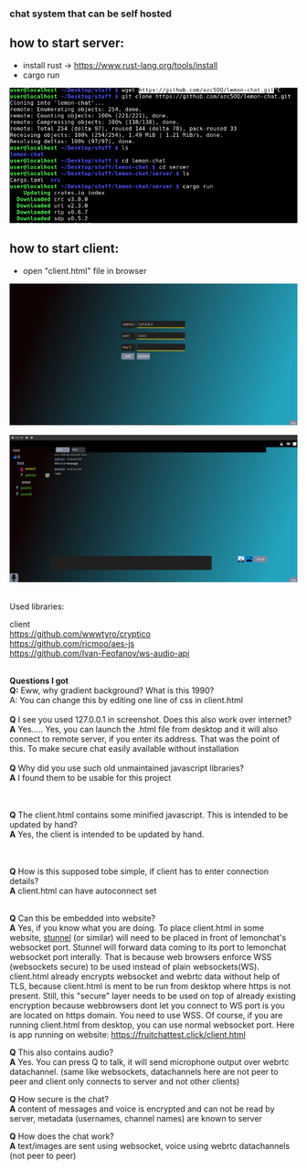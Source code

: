 ### chat system that can be self hosted

## how to start server:
- install rust -> https://www.rust-lang.org/tools/install
- cargo run

![](https://raw.githubusercontent.com/azc5OQ/lemon-chat/master/client/other/pic3.png)



## how to start client:
- open "client.html" file in browser


![](https://raw.githubusercontent.com/azc5OQ/lemon-chat/master/client/other/pic2.png)


![](https://raw.githubusercontent.com/azc5OQ/lemon-chat/master/client/other/pic.png)



<br>
Used libraries:

client
<br>
https://github.com/wwwtyro/cryptico
<br>
https://github.com/ricmoo/aes-js
<br>
https://github.com/Ivan-Feofanov/ws-audio-api




<br>
<b>Questions I got</b>
<br>
<b>Q:</b> Eww, why gradient background? What is this 1990?</b>
<br>
A: You can change this by editing one line of css in client.html<br />  

<br>
<b>Q</b> I see you used 127.0.0.1 in screenshot. Does this also work over internet?
<br>
<b>A</b>  Yes..... Yes, you can launch the .html file from desktop and it will also connect to remote server, if you enter its address. That was the point of this. To make secure chat easily available without installation<br/>
<br /><b>Q</b> Why did you use such old unmaintained javascript libraries?
<br>
<b>A</b> I found them to be usable for this project
<br/>
<br/>

<br /><b>Q</b> The client.html contains some minified javascript. This is intended to be updated by hand?
<br>
<b>A</b> Yes, the client is intended to be updated by hand.
<br/>
<br/>

<br /><b>Q</b> How is this supposed tobe simple, if client has to enter connection details?
<br>
<b>A</b> client.html can have autoconnect set
<br/>
<br/>

<b>Q</b>  Can this be embedded into website?
<br>
<b>A</b>  Yes, if you know what you are doing. To place client.html in some website, [stunnel](https://www.stunnel.org/) (or similar) will need to be placed in front of lemonchat's websocket port. Stunnel will forward data coming to its port to lemonchat websocket port interally. That is because web browsers enforce WSS (websockets secure) to be used instead of plain websockets(WS). client.html already encrypts websocket and webrtc data without help of TLS, because client.html is ment to be run from desktop where https is not present. Still, this "secure" layer needs to be used on top of already existing encryption because webbrowsers dont let you connect to WS port is you are located on https domain. You need to use WSS. Of course, if you are running client.html from desktop, you can use normal websocket port.
Here is app running on website:
https://fruitchattest.click/client.html



<b>Q</b>  This also contains audio?
<br>
<b>A</b>  Yes. You can press Q to talk, it will send microphone output over webrtc datachannel. (same like websockets, datachannels here are not peer to peer and client only connects to server and not other clients)

<b>Q</b> How secure is the chat?
<br>
<b>A</b> content of messages and voice is encrypted and can not be read by server, metadata (usernames, channel names) are known to server


<b>Q</b> How does the chat work?
<br>
<b>A</b> text/images are sent using websocket, voice using webrtc datachannels (not peer to peer)


